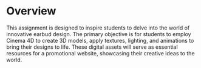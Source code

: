 # Overview
This assignment is designed to inspire students to delve into the world of innovative earbud design. The primary objective is for students to employ Cinema 4D to create 3D models, apply textures, lighting, and animations to bring their designs to life. These digital assets will serve as essential resources for a promotional website, showcasing their creative ideas to the world.
 

